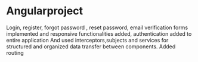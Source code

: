 # Angularproject

Login, register, forgot password , reset password, email verification forms implemented and responsive functionalities added, authentication added to entire application
And used interceptors,subjects and services for structured and organized data transfer between components. Added routing 
